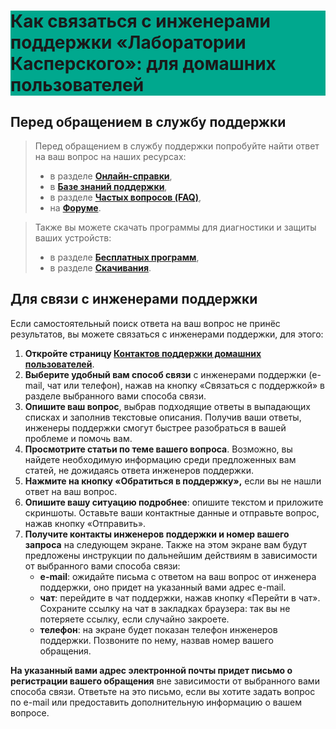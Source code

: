 # <div style="background-color:#00a88e">Как связаться с инженерами поддержки «Лаборатории Касперского»: для домашних пользователей</div>

## Перед обращением в службу поддержки

> Перед обращением в службу поддержки попробуйте найти ответ на ваш вопрос на наших ресурсах:
>
>* в разделе **[Онлайн-справки](https://support.kaspersky.ru/help#/b2c)**,
> * в **[Базе знаний поддержки](https://support.kaspersky.ru/consumer#kb)**,
> * в разделе **[Частых вопросов (FAQ)](https://support.kaspersky.ru/consumer/answers)**,
> * на **[Форуме](https://forum.kaspersky.com/forum/продукты-для-дома-18/)**.

> Также вы можете скачать программы для диагностики и защиты ваших устройств:
>
>* в разделе **[Бесплатных программ](https://support.kaspersky.ru/utility)**,
>* в разделе **[Скачивания](https://www.kaspersky.ru/downloads)**.

## Для связи с инженерами поддержки

Если самостоятельный поиск ответа на ваш вопрос не принёс результатов, вы можете связаться с инженерами поддержки, для этого:

1. **Откройте страницу [Контактов поддержки домашних пользователей](https://support.kaspersky.ru/b2c/ru#contacts)**.
2. **Выберите удобный вам способ связи** с инженерами поддержки (e-mail, чат или телефон), нажав на кнопку «Связаться с поддержкой» в разделе выбранного вами способа связи.
3. **Опишите ваш вопрос**, выбрав подходящие ответы в выпадающих списках и заполнив текстовые описания. Получив ваши ответы, инженеры поддержки смогут быстрее разобраться в вашей проблеме и помочь вам.
4. **Просмотрите статьи по теме вашего вопроса**. Возможно, вы найдете необходимую информацию среди предложенных вам статей, не дожидаясь ответа инженеров поддержки.
5. **Нажмите на кнопку «Обратиться в поддержку»,** если вы не нашли ответ на ваш вопрос.
6. **Опишите вашу ситуацию подробнее**: опишите текстом и приложите скриншоты. Оставьте ваши контактные данные и отправьте вопрос, нажав кнопку «Отправить».
7. **Получите контакты инженеров поддержки и номер вашего запроса** на следующем экране. Также на этом экране вам будут предложены инструкции по дальнейшим действиям в зависимости от выбранного вами способа связи:
   * **e-mail**: ожидайте письма с ответом на ваш вопрос от инженера поддержки, оно придет на указанный вами адрес e-mail.
   * **чат**: перейдите в чат поддержки, нажав кнопку «Перейти в чат». Сохраните ссылку на чат в закладках браузера: так вы не потеряете ссылку, если случайно закроете.
   * **телефон**: на экране будет показан телефон инженеров поддержки. Позвоните по нему, назвав номер вашего обращения.

**На указанный вами адрес электронной почты придет письмо о регистрации вашего обращения** вне зависимости от выбранного вами способа связи. Ответьте на это письмо, если вы хотите задать вопрос по e-mail или предоставить дополнительную информацию о вашем вопросе.